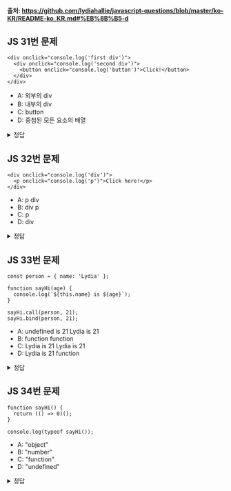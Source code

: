 #### 출처: https://github.com/lydiahallie/javascript-questions/blob/master/ko-KR/README-ko_KR.md#%EB%8B%B5-d

## JS 31번 문제

```
<div onclick="console.log('first div')">
  <div onclick="console.log('second div')">
    <button onclick="console.log('button')">Click!</button>
  </div>
</div>
```

- A: 외부의 div
- B: 내부의 div
- C: button
- D: 중첩된 모든 요소의 배열

<details>
<summary>정답</summary>
<div>

답:C

</div>
</details>

## JS 32번 문제

```
<div onclick="console.log('div')">
  <p onclick="console.log('p')">Click here!</p>
</div>
```

- A: p div
- B: div p
- C: p
- D: div

<details>
<summary>정답</summary>
<div>

답: A

</div>
</details>

## JS 33번 문제

```
const person = { name: 'Lydia' };

function sayHi(age) {
  console.log(`${this.name} is ${age}`);
}

sayHi.call(person, 21);
sayHi.bind(person, 21);
```

- A: undefined is 21 Lydia is 21
- B: function function
- C: Lydia is 21 Lydia is 21
- D: Lydia is 21 function

<details>
<summary>정답</summary>
<div>

답: D

call 과 bind 메소드 자체를 몰라서 답을 틀린 문제 이다.

1. call: call 메소드는 함수를 즉히 호출하면 첫번째 인자를 `this` 값을으로 사용 한다.
   추가적으로 전달되는 인자들은 호출한 함수의 매개변수로 사용됩니다. 예를 들어서 function.call(context,arg1,arg2,....)
   형태로 사용 되는데, 여기서 context 는 this. 바인딩 할 객체이며 arg1 와 같은 인자는 function 의 매개변수입니다.

ex)

```
function introduce(salutation, end) {
  console.log(`${salutation}, my name is ${this.name} and I am ${this.age} years old${end}`);
}

const person = { name: 'Kevin', age: 22 };

introduce.call(person, 'Hello', '!');  // "Hello, my name is Kevin and I am 22 years old!" 출력
```

2. bind: bind 메소드는 새로운 함수를 반환합니다. 반환된 함수는 this 값과 인자들을 바인딩 하고 있습니다.
   bind 메서드는 함수를 즉시 실행하지 않으며 나중에 호출이 가능합니다. 형식은 동일합니다.

```
function greet() {
  console.log(`Hello, ${this.name}`);
}

const person = { name: 'Kevin' };
const greetPerson = greet.bind(person);

greetPerson();  // "Hello, Kevin" 출력
```

</div>
</details>

## JS 34번 문제

```
function sayHi() {
  return (() => 0)();
}

console.log(typeof sayHi());
```

- A: "object"
- B: "number"
- C: "function"
- D: "undefined"

<details>
<summary>정답</summary>
<div>

답: B

sayHi 함수는 즉시 호출 함수 표현식(IIFE)으로서 반환된 값을 반환합니다.
이 함수는 0을 반환하고, 형은 "number" 로 정의됩니다.

</div>
</details>
